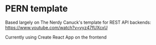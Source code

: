 # PERN template

Based largely on The Nerdy Canuck's template for REST API backends: https://www.youtube.com/watch?v=vyz47fUXcxU

Currently using Create React App on the frontend
